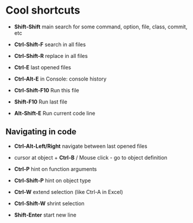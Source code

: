 # Cool shortcuts

* **Shift-Shift**  main search for some command, option, file, class, commit, etc
* **Ctrl-Shift-F**  search in all files
* **Ctrl-Shift-R**  replace in all files

* **Ctrl-E**  last opened files
* **Ctrl-Alt-E** in Console: console history

* **Ctrl-Shift-F10** Run this file
* **Shift-F10** Run last file
* **Alt-Shift-E** Run current code line

## Navigating in code
* **Ctrl-Alt-Left/Right** navigate between last opened files

* cursor at object + **Ctrl-B** / Mouse click - go to object definition
* **Ctrl-P** hint on function arguments
* **Ctrl-Shift-P** hint on object type

* **Ctrl-W** extend selection (like Ctrl-A in Excel)
* **Ctrl-Shift-W** shrint selection

* **Shift-Enter** start new line
